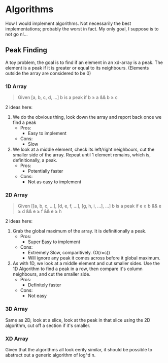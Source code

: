 # Algorithms
How I would implement algorithms. Not necessarily the best implementations; probably the worst in fact. My only goal, I suppose is to not go n!...

## Peak Finding
A toy problem, the goal is to find if an element in an xd-array is a peak.
The element is a peak if it is greater or equal to its neighbours. (Elements outside the array are considered to be 0)

### 1D Array

> Given [a, b, c, d, ...] b is a peak if b ≥ a && b ≥ c

2 ideas here:
1. We do the obvious thing, look down the array and report back once we find a peak
    - Pros:
        - Easy to implement
    - Cons:
        - Slow
2. We look at a middle element, check its left/right neighbours, cut the smaller side of the array. Repeat until 1 element remains, which is, definitionally, a peak.
    - Pros:
        - Potentially faster
    - Cons:
        - Not as easy to implement

### 2D Array

> Given [[a, b, c, ...], [d, e, f, ...], [g, h, i, ...], ...] b is a peak if e ≥ b && e ≥ d && e ≥ f && e ≥ h

2 ideas here:
1. Grab the global maximum of the array. It is definitionally a peak.
    - Pros:
        - Super Easy to implement
    - Cons:
        - Extremely Slow, comparitively. (O(r×c))
        - Will ignore any peak it comes across before it global maximum.
2. As with 1D, we look at a middle element and cut smaller sides. Use the 1D Algorithm to find a peak in a row, then compare it's column neighbours, and cut the smaller side.
    - Pros:
        - Definitely faster
    - Cons:
        - Not easy

### 3D Array
Same as 2D, look at a slice, look at the peak in that slice using the 2D algorithm, cut off a section if it's smaller.

### XD Array
Given that the algorithms all look eerily similar, it should be possible to abstract out a generic algorithm of log^d n.

